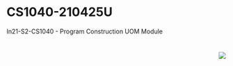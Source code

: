 # CS1040-210425U
In21-S2-CS1040 - Program Construction UOM Module
<h1>
  <img align="right" src="https://visitor-badge.laobi.icu/badge?page_id=patricnilackshan.ATM-Simulation" />
</h1>
